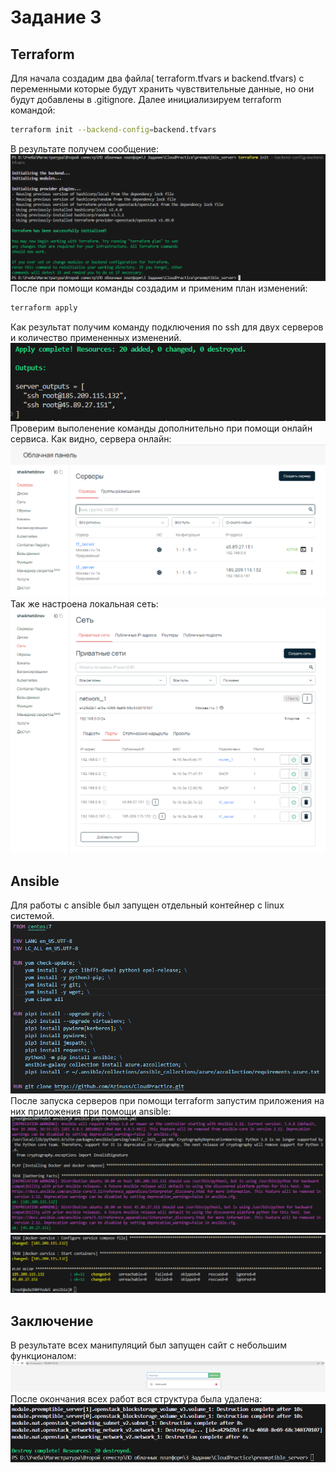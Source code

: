 # Задание 3
## Terraform
Для начала создадим два файла( terraform.tfvars и backend.tfvars) с переменными которые будут хранить чувствительные данные, но они будут добавлены в .gitignore.
Далее инициализируем terraform командой:
```bash
terraform init --backend-config=backend.tfvars
```
В результате получем сообщение: ![img.png](assets/terraform_init.png)
После при помощи команды создадим и применим план изменений:
```bash
terraform apply
```
Как результат получим команду подключения по ssh для двух серверов и количество примененных изменений.
![img.png](assets/terraform_apply.png)
Проверим выполенение команды дополнительно при помощи онлайн сервиса.
Как видно, сервера онлайн:
![img.png](assets/servers_online.png)
Так же настроена локальная сеть:
![img.png](assets/network.png)
## Ansible
Для работы с ansible был запущен отдельный контейнер с linux системой.
![img.png](assets/Dockerfile.png)
После запуска серверов при помощи terraform запустим приложения на них приложения при помощи ansible: 
![img.png](assets/ansible_work.png)
![img.png](assets/ansible_end.png)
## Заключение
В результате всех манипуляций был запущен сайт с небольшим функционалом:
![img.png](assets/app_online.png)
После окончания всех работ вся структура была удалена:
![img.png](assets/terraform_destroy.png)